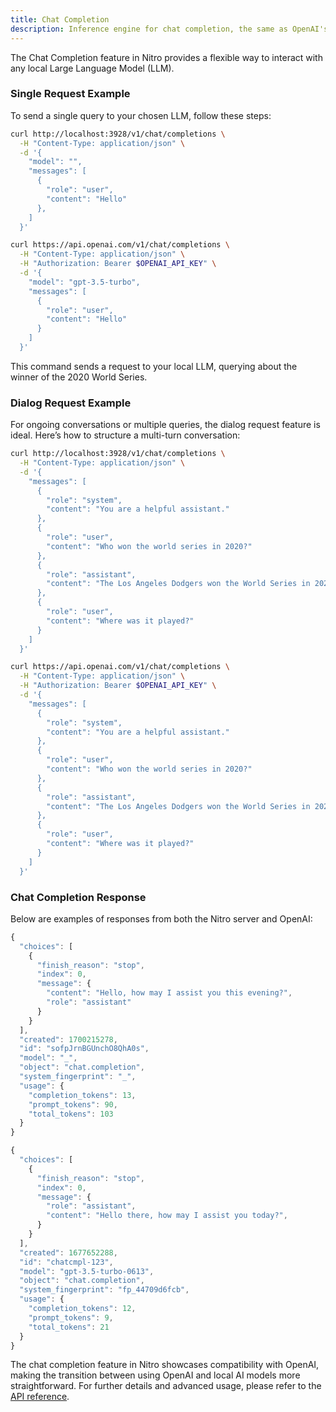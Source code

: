 ```yaml
---
title: Chat Completion
description: Inference engine for chat completion, the same as OpenAI's
---
```


The Chat Completion feature in Nitro provides a flexible way to interact with any local Large Language Model (LLM).

### Single Request Example

To send a single query to your chosen LLM, follow these steps:

<div class="code-snippet-left">

```bash title="Nitro"
curl http://localhost:3928/v1/chat/completions \
  -H "Content-Type: application/json" \
  -d '{
    "model": "",
    "messages": [
      {
        "role": "user",
        "content": "Hello"
      },
    ]
  }'

```

</div>

<div class="code-snippet-right">

```bash title="OpenAI"
curl https://api.openai.com/v1/chat/completions \
  -H "Content-Type: application/json" \
  -H "Authorization: Bearer $OPENAI_API_KEY" \
  -d '{
    "model": "gpt-3.5-turbo",
    "messages": [
      {
        "role": "user",
        "content": "Hello"
      }
    ]
  }'
```

</div>

This command sends a request to your local LLM, querying about the winner of the 2020 World Series.

### Dialog Request Example

For ongoing conversations or multiple queries, the dialog request feature is ideal. Here’s how to structure a multi-turn conversation:

<div class="code-snippet-left">

```bash title="Nitro"
curl http://localhost:3928/v1/chat/completions \
  -H "Content-Type: application/json" \
  -d '{
    "messages": [
      {
        "role": "system",
        "content": "You are a helpful assistant."
      },
      {
        "role": "user",
        "content": "Who won the world series in 2020?"
      },
      {
        "role": "assistant",
        "content": "The Los Angeles Dodgers won the World Series in 2020."
      },
      {
        "role": "user",
        "content": "Where was it played?"
      }
    ]
  }'

```

</div>

<div class="code-snippet-right">

```bash title="OpenAI"
curl https://api.openai.com/v1/chat/completions \
  -H "Content-Type: application/json" \
  -H "Authorization: Bearer $OPENAI_API_KEY" \
  -d '{
    "messages": [
      {
        "role": "system",
        "content": "You are a helpful assistant."
      },
      {
        "role": "user",
        "content": "Who won the world series in 2020?"
      },
      {
        "role": "assistant",
        "content": "The Los Angeles Dodgers won the World Series in 2020."
      },
      {
        "role": "user",
        "content": "Where was it played?"
      }
    ]
  }'
```

</div>

### Chat Completion Response

Below are examples of responses from both the Nitro server and OpenAI:

<div class="code-snippet-left">

```js title="Nitro"
{
  "choices": [
    {
      "finish_reason": "stop",
      "index": 0,
      "message": {
        "content": "Hello, how may I assist you this evening?",
        "role": "assistant"
      }
    }
  ],
  "created": 1700215278,
  "id": "sofpJrnBGUnchO8QhA0s",
  "model": "_",
  "object": "chat.completion",
  "system_fingerprint": "_",
  "usage": {
    "completion_tokens": 13,
    "prompt_tokens": 90,
    "total_tokens": 103
  }
}
```

</div>

<div class="code-snippet-right">

```js title="OpenAI"
{
  "choices": [
    {
      "finish_reason": "stop",
      "index": 0,
      "message": {
        "role": "assistant",
        "content": "Hello there, how may I assist you today?",
      }
    }
  ],
  "created": 1677652288,
  "id": "chatcmpl-123",
  "model": "gpt-3.5-turbo-0613",
  "object": "chat.completion",
  "system_fingerprint": "fp_44709d6fcb",
  "usage": {
    "completion_tokens": 12,
    "prompt_tokens": 9,
    "total_tokens": 21
  }
}
```

</div>

The chat completion feature in Nitro showcases compatibility with OpenAI, making the transition between using OpenAI and local AI models more straightforward. For further details and advanced usage, please refer to the [API reference](https://nitro.jan.ai/api-reference).

